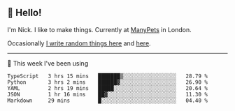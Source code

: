 ## 👋 Hello! 

I'm Nick. I like to make things. Currently at [ManyPets](https://manypets.com) in London.

Occasionally [I write random things here](https://nicksnell.com) and [here](https://twitter.com/nicksnell).

-------

🚀 This week I've been using

<!--START_SECTION:waka-->

```text
TypeScript   3 hrs 15 mins   ███████▒░░░░░░░░░░░░░░░░░   28.79 %
Python       3 hrs 2 mins    ██████▓░░░░░░░░░░░░░░░░░░   26.90 %
YAML         2 hrs 19 mins   █████░░░░░░░░░░░░░░░░░░░░   20.64 %
JSON         1 hr 16 mins    ██▓░░░░░░░░░░░░░░░░░░░░░░   11.30 %
Markdown     29 mins         █░░░░░░░░░░░░░░░░░░░░░░░░   04.40 %
```

<!--END_SECTION:waka-->
